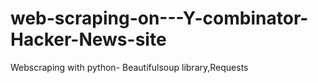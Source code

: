 # web-scraping-on---Y-combinator-Hacker-News-site
Webscraping with python- Beautifulsoup library,Requests 
